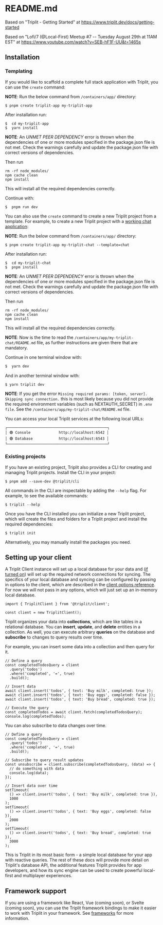 # README.md

Based on "Triplit - Getting Started" at https://www.triplit.dev/docs/getting-started

Based on "Lofi/7 (@Local-First) Meetup #7 -- Tuesday August 29th at 11AM EST" at https://www.youtube.com/watch?v=SEB-hF1F-UU&t=1465s

## Installation

### Templating

If you would like to scaffold a complete full stack application with Triplit, you can use the ```create``` command:

**NOTE**: Run the below command from ```/containers/app/``` directory:

```
$ pnpm create triplit-app my-triplit-app
```

After installation run:

```
$  cd my-triplit-app
$  yarn install
```

**NOTE**: An *UNMET PEER DEPENDENCY* error is thrown when the dependencies of one or more modules specified in the package.json file is not met. Check the warnings carefully and update the package.json file with correct versions of dependencies.

Then run
```
rm -rf node_modules/
npm cache clean
npm install
```

This will install all the required dependencies correctly.

Continue with:

```
$  pnpm run dev
```

You can also use the ```create``` command to create a new Triplit project from a template. For example, to create a new Triplit project with a [working chat application](https://github.com/aspen-cloud/triplit/tree/main/templates/chat-template#readme):

**NOTE**: Run the below command from ```/containers/app/``` directory:

```
$ pnpm create triplit-app my-triplit-chat --template=chat
```

After installation run:

```
$  cd my-triplit-chat
$  pnpm install
```

**NOTE**: An *UNMET PEER DEPENDENCY* error is thrown when the dependencies of one or more modules specified in the package.json file is not met. Check the warnings carefully and update the package.json file with correct versions of dependencies.

Then run
```
rm -rf node_modules/
npm cache clean
npm install
```

This will install all the required dependencies correctly.

**NOTE**: Now is the time to read the ```/containers/app/my-triplit-chat/README.md``` file, as further instructions are given there that are mandatory.

Continue in one terminal window with:

```bash
$  yarn dev
```

And in another terminal window with:

```bash
$ yarn triplit dev
```

**NOTE**: If you get the error ```Missing required params: [token, server]. Skipping sync connection.``` this is most likely because you did not provide the required environment variables (such as NEXTAUTH_SECRET) in ```.env file```. See the ```/containers/app/my-triplit-chat/README.md``` file.

You can access your local Triplit services at the following local URLs:
```
┌──────────────────────────────────────────────┐
│ 🟢 Console             http://localhost:6542 │
│ 🟢 Database            http://localhost:6543 │
└──────────────────────────────────────────────┘
```

### Existing projects

If you have an existing project, Triplit also provides a CLI for creating and managing Triplit projects. Install the CLI in your project:

```
$ pnpm add --save-dev @triplit/cli
```

All commands in the CLI are inspectable by adding the ```--help``` flag. For example, to see the available commands:

```
$ triplit --help
```

Once you have the CLI installed you can initialize a new Triplit project, which will create the files and folders for a Triplit project and install the required dependencies:

```
$ triplit init
```

Alternatively, you may manually install the packages you need.

## Setting up your client

A Triplit Client instance will set up a local database for your data and ([if turned on](https://www.triplit.dev/docs/sync)) will set up the required network connections for syncing. The specifics of your local database and syncing can be configured by passing in options to the client, which are described in the [client options reference](https://www.triplit.dev/docs/client-options). For now we will not pass in any options, which will just set up an in-memory local database.

```
import { TriplitClient } from '@triplit/client';
 
const client = new TriplitClient();
```

Triplit organizes your data into **collections**, which are like tables in a relational database. You can **insert**, **update**, and **delete** entities in a collection. As well, you can execute arbitrary **queries** on the database and **subscribe** to changes to query results over time.

For example, you can insert some data into a collection and then query for it.

```
// Define a query
const completedTodosQuery = client
  .query('todos')
  .where('completed', '=', true)
  .build();
 
// Insert data
await client.insert('todos', { text: 'Buy milk', completed: true });
await client.insert('todos', { text: 'Buy eggs', completed: false });
await client.insert('todos', { text: 'Buy bread', completed: true });
 
// Execute the query
const completedTodos = await client.fetch(completedTodosQuery);
console.log(completedTodos);
```

You can also subscribe to data changes over time.

```
// Define a query
const completedTodosQuery = client
  .query('todos')
  .where('completed', '=', true)
  .build();
 
// Subscribe to query result updates
const unsubscribe = client.subscribe(completedTodosQuery, (data) => {
  // do something with data
  console.log(data);
});
 
// Insert data over time
setTimeout(
  () => client.insert('todos', { text: 'Buy milk', completed: true }),
  1000
);
setTimeout(
  () => client.insert('todos', { text: 'Buy eggs', completed: false }),
  2000
);
setTimeout(
  () => client.insert('todos', { text: 'Buy bread', completed: true }),
  3000
);
```

This is Triplit in its most basic form - a simple local database for your app with reactive queries. The rest of these docs will provide more detail on Triplit's database API, the additional features Triplit provides for app developers, and how its sync engine can be used to create powerful local-first and multiplayer experiences.

## Framework support

If you are using a framework like React, Vue (coming soon), or Svelte (coming soon), you can use the Triplit framework bindings to make it easier to work with Triplit in your framework. See [frameworks](https://www.triplit.dev/docs/frameworks) for more information.
